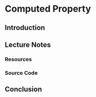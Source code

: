 # Computed Property

## Introduction


## Lecture Notes


### Resources
### Source Code

## Conclusion
